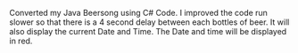 Converted my Java Beersong using C# Code.
I improved the code run slower so that there is a 4 second delay between each bottles of beer.
It will also display the current Date and Time. The Date and time will be displayed in red.
